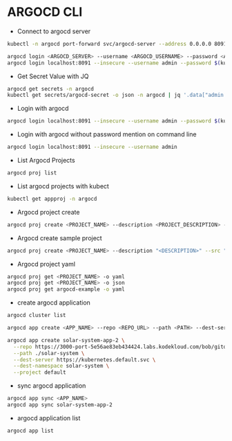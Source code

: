 # ARGOCD CLI

- Connect to argocd server
```bash
kubectl -n argocd port-forward svc/argocd-server --address 0.0.0.0 8091:443
```
```bash
argocd login <ARGOCD_SERVER> --username <ARGOCD_USERNAME> --password <ARGOCD_PASSWORD> --insecure
argocd login localhost:8091 --insecure --username admin --password $(kubectl -n argocd get secret argocd-initial-admin-secret -o jsonpath="{.data.password}" | base64 -d)
```

- Get Secret Value with JQ
```bash
argocd get secrets -n argocd
kubectl get secrets/argocd-secret -o json -n argocd | jq '.data["admin.password"]' -r | base64 --decode
```

- Login with argocd
```bash
argocd login localhost:8091 --insecure --username admin --password $(kubectl get secrets/argocd-secret -o json -n argocd | jq '.data["admin.password"]' -r | base64 --decode)
```

- Login with argocd without password mention on command line
```bash
argocd login localhost:8091 --insecure --username admin
```
- List Argocd Projects
```bash
argocd proj list
```

- List argocd projects with kubect
```bash
kubectl get appproj -n argocd
```

- Argocd project create
```bash
argocd proj create <PROJECT_NAME> --description <PROJECT_DESCRIPTION> --dest <DESTINATION_CLUSTER> --src <SOURCE_CLUSTER>
```

- Argocd create sample project
```bash
argocd proj create <PROJECT_NAME> --description "<DESCRIPTION>" --src "<REPO_URL>" --dest "<CLUSTER_URL>,<NAMESPACE>"
```

- Argocd project yaml
```bash
argocd proj get <PROJECT_NAME> -o yaml
argocd proj get <PROJECT_NAME> -o json
argocd proj get argocd-example -o yaml
```

- create argocd application
```bash
argocd cluster list
```
```bash
argocd app create <APP_NAME> --repo <REPO_URL> --path <PATH> --dest-server <DESTINATION_CLUSTER> --dest-namespace <NAMESPACE> --revision <REVISION> --project <PROJECT_NAME>

argocd app create solar-system-app-2 \
  --repo https://3000-port-5e56ae83eb434424.labs.kodekloud.com/bob/gitops-argocd \
  --path ./solar-system \
  --dest-server https://kubernetes.default.svc \
  --dest-namespace solar-system \
  --project default
```

- sync argocd application
```bash
argocd app sync <APP_NAME>
argocd app sync solar-system-app-2
```
- argocd application list
```bash
argocd app list
```